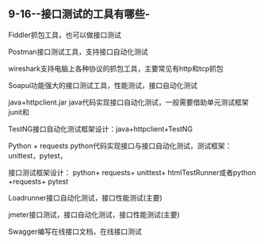 ## 9-16--接口测试的工具有哪些-

Fiddler抓包工具，也可以做接口测试

Postman接口测试工具，支持接口自动化测试

wireshark支持电脑上各种协议的抓包工具，主要常见有http和tcp抓包

Soapui功能强大的接口测试工具，性能测试，接口自动化测试

java+httpclient.jar java代码实现接口自动化测试，一般需要借助单元测试框架junit和

TestNG接口自动化测试框架设计：java+httpclient+TestNG

Python + requests python代码实现接口与接口自动化测试，测试框架： unittest，pytest，

接口测试框架设计： python+ requests+ unittest+ htmlTestRunner或者python +requests+ pytest

Loadrunner接口自动化测试，接口性能测试(主要)

jmeter接口测试，接口自动化测试，接口性能测试(主要)

Swagger编写在线接口文档，在线接口测试
